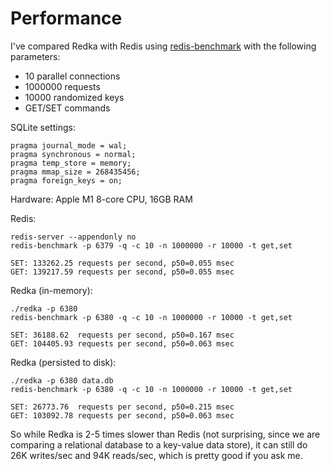# Performance

I've compared Redka with Redis using [redis-benchmark](https://redis.io/docs/management/optimization/benchmarks/) with the following parameters:

-   10 parallel connections
-   1000000 requests
-   10000 randomized keys
-   GET/SET commands

SQLite settings:

```
pragma journal_mode = wal;
pragma synchronous = normal;
pragma temp_store = memory;
pragma mmap_size = 268435456;
pragma foreign_keys = on;
```

Hardware: Apple M1 8-core CPU, 16GB RAM

Redis:

```
redis-server --appendonly no
redis-benchmark -p 6379 -q -c 10 -n 1000000 -r 10000 -t get,set

SET: 133262.25 requests per second, p50=0.055 msec
GET: 139217.59 requests per second, p50=0.055 msec
```

Redka (in-memory):

```
./redka -p 6380
redis-benchmark -p 6380 -q -c 10 -n 1000000 -r 10000 -t get,set

SET: 36188.62  requests per second, p50=0.167 msec
GET: 104405.93 requests per second, p50=0.063 msec
```

Redka (persisted to disk):

```
./redka -p 6380 data.db
redis-benchmark -p 6380 -q -c 10 -n 1000000 -r 10000 -t get,set

SET: 26773.76  requests per second, p50=0.215 msec
GET: 103092.78 requests per second, p50=0.063 msec
```

So while Redka is 2-5 times slower than Redis (not surprising, since we are comparing a relational database to a key-value data store), it can still do 26K writes/sec and 94K reads/sec, which is pretty good if you ask me.
